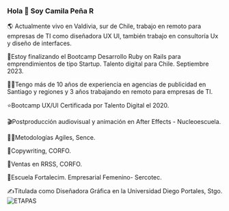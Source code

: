 ### Hola 👋 Soy Camila Peña R 
🌎 Actualmente vivo en Valdivia, sur de Chile, trabajo en remoto para empresas de TI como diseñadora UX UI, también trabajo en consultoría Ux y diseño de interfaces.

🌱Estoy finalizando el Bootcamp Desarrollo Ruby on Rails para emprendimientos de tipo Startup. Talento digital para Chile. Septiembre 2023.

👩‍💻Tengo más de 10 años de experiencia en agencias de publicidad en Santiago y regiones y 3 años trabajando en remoto para empresas de TI. 

⭐Bootcamp UX/UI Certificada por Talento Digital el 2020. 

🎬Postproducción audiovisual y animación en After Effects - Nucleoescuela. 

👩‍💼Metodologías Agiles, Sence. 

📝Copywriting, CORFO. 

🤑Ventas en RRSS, CORFO.

💃Escuela Fortalecim. Empresarial Femenino- Sercotec.

✍️Titulada como Diseñadora Gráfica en la Universidad Diego Portales, Stgo.
![ETAPAS](https://github.com/cpdiseno/cpdiseno/assets/84547965/b5bcb670-d474-4c43-b524-811101b3a7de)
